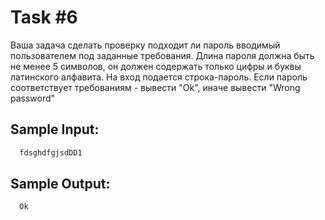 # Task #6
Ваша задача сделать проверку подходит ли пароль вводимый пользователем под заданные требования. Длина пароля должна быть не менее 5 символов, он должен содержать только цифры и буквы латинского алфавита. На вход подается строка-пароль. Если пароль соответствует требованиям - вывести "Ok", иначе вывести "Wrong password"

## Sample Input:
```bash
  fdsghdfgjsdDD1
```

## Sample Output:

```bash   
  Ok
```